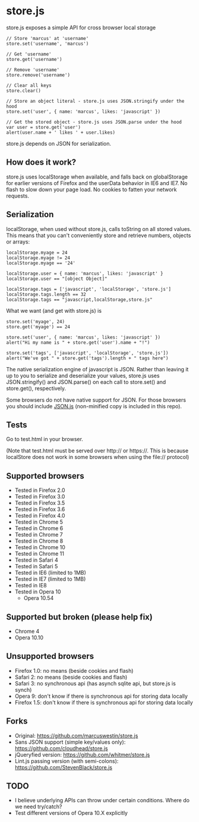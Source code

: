 store.js
========

store.js exposes a simple API for cross browser local storage

	// Store 'marcus' at 'username'
	store.set('username', 'marcus')
	
	// Get 'username'
	store.get('username')
	
	// Remove 'username'
	store.remove('username')
	
	// Clear all keys
	store.clear()
	
	// Store an object literal - store.js uses JSON.stringify under the hood
	store.set('user', { name: 'marcus', likes: 'javascript' })
	
	// Get the stored object - store.js uses JSON.parse under the hood
	var user = store.get('user')
	alert(user.name + ' likes ' + user.likes)

store.js depends on JSON for serialization.

How does it work?
------------------
store.js uses localStorage when available, and falls back on globalStorage for earlier versions of Firefox and the userData behavior in IE6 and IE7. No flash to slow down your page load. No cookies to fatten your network requests.

Serialization
-------------
localStorage, when used without store.js, calls toString on all stored values. This means that you can't conveniently store and retrieve numbers, objects or arrays:

	localStorage.myage = 24
	localStorage.myage != 24
	localStorage.myage == '24'
	
	localStorage.user = { name: 'marcus', likes: 'javascript' }
	localStorage.user == "[object Object]"
	
	localStorage.tags = ['javascript', 'localStorage', 'store.js']
	localStorage.tags.length == 32
	localStorage.tags == "javascript,localStorage,store.js"

What we want (and get with store.js) is

	store.set('myage', 24)
	store.get('myage') == 24
	
	store.set('user', { name: 'marcus', likes: 'javascript' })
	alert("Hi my name is " + store.get('user').name + "!")
	
	store.set('tags', ['javascript', 'localStorage', 'store.js'])
	alert("We've got " + store.get('tags').length + " tags here")

The native serialization engine of javascript is JSON. Rather than leaving it up to you to serialize and deserialize your values, store.js uses JSON.stringify() and JSON.parse() on each call to store.set() and store.get(), respectively.

Some browsers do not have native support for JSON. For those browsers you should include [JSON.js] (non-minified copy is included in this repo).

Tests
-----
Go to test.html in your browser.

(Note that test.html must be served over http:// or https://. This is because localStore does not work in some browsers when using the file:// protocol)

Supported browsers
------------------
 - Tested in Firefox 2.0
 - Tested in Firefox 3.0
 - Tested in Firefox 3.5
 - Tested in Firefox 3.6
 - Tested in Firefox 4.0
 - Tested in Chrome 5
 - Tested in Chrome 6
 - Tested in Chrome 7
 - Tested in Chrome 8
 - Tested in Chrome 10
 - Tested in Chrome 11
 - Tested in Safari 4
 - Tested in Safari 5
 - Tested in IE6 (limited to 1MB)
 - Tested in IE7 (limited to 1MB)
 - Tested in IE8
 - Tested in Opera 10
   - Opera 10.54

Supported but broken (please help fix)
--------------------------------------
 - Chrome 4
 - Opera 10.10

Unsupported browsers
-------------------
 - Firefox 1.0: no means (beside cookies and flash)
 - Safari 2: no means (beside cookies and flash)
 - Safari 3: no synchronous api (has asynch sqlite api, but store.js is synch)
 - Opera 9: don't know if there is synchronous api for storing data locally
 - Firefox 1.5: don't know if there is synchronous api for storing data locally

Forks
----
 - Original: https://github.com/marcuswestin/store.js
 - Sans JSON support (simple key/values only): https://github.com/cloudhead/store.js
 - jQueryfied version: https://github.com/whitmer/store.js 
 - Lint.js passing version (with semi-colons): https://github.com/StevenBlack/store.js
 
TODO
----
 - I believe underlying APIs can throw under certain conditions. Where do we need try/catch?
 - Test different versions of Opera 10.X explicitly


  [JSON.js]: http://www.json.org/json2.js
